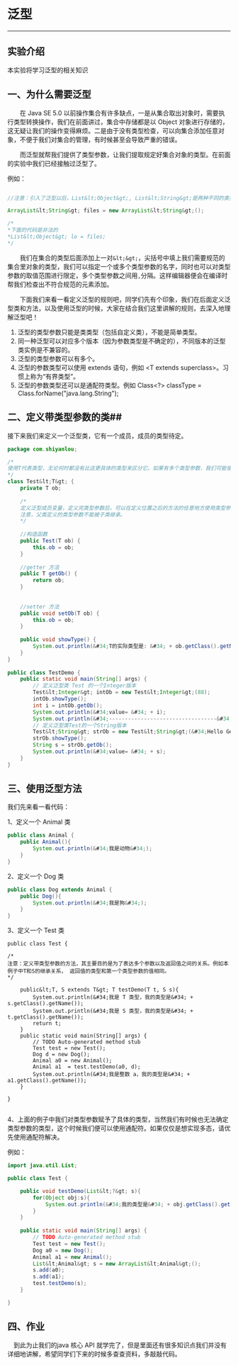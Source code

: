 # 泛型


---

## 实验介绍 ##

本实验将学习泛型的相关知识

## 一、为什么需要泛型 ##

　　在 Java SE 5.0 以前操作集合有许多缺点，一是从集合取出对象时，需要执行类型转换操作，我们在前面讲过，集合中存储都是以 Object 对象进行存储的，这无疑让我们的操作变得麻烦。二是由于没有类型检查，可以向集合添加任意对象，不便于我们对集合的管理，有时候甚至会导致严重的错误。

　　而泛型就帮我们提供了类型参数，让我们提取规定好集合对象的类型。在前面的实验中我们已经接触过泛型了。

例如：

```java

//注意：引入了泛型以后，List&lt;Object&gt;, List&lt;String&gt;是两种不同的类型

ArrayList&lt;String&gt; files = new ArrayList&lt;String&gt;();

/*
*下面的代码是非法的
*List&lt;Object&gt; lo = files;
*/

```

　　我们在集合的类型后面添加上一对`&lt;&gt;`，尖括号中填上我们需要规范的集合里对象的类型，我们可以指定一个或多个类型参数的名字，同时也可以对类型参数的取值范围进行限定，多个类型参数之间用`,`分隔。这样编辑器便会在编译时帮我们检查出不符合规范的元素添加。

　　下面我们来看一看定义泛型的规则吧，同学们先有个印象，我们在后面定义泛型类和方法，以及使用泛型的时候，大家在结合我们这里讲解的规则，去深入地理解泛型吧！

1. 泛型的类型参数只能是类类型（包括自定义类），不能是简单类型。
2. 同一种泛型可以对应多个版本（因为参数类型是不确定的），不同版本的泛型类实例是不兼容的。
3. 泛型的类型参数可以有多个。
4. 泛型的参数类型可以使用 extends 语句，例如 &lt;T extends superclass&gt;。习惯上称为“有界类型”。
5. 泛型的参数类型还可以是通配符类型。例如 Class&lt;?&gt; classType = Class.forName(&#34;java.lang.String&#34;);

## 二、定义带类型参数的类##

接下来我们来定义一个泛型类，它有一个成员，成员的类型待定。

```java
package com.shiyanlou;

/*
使用T代表类型，无论何时都没有比这更具体的类型来区分它。如果有多个类型参数，我们可能使用字母表中T的临近的字母，比如S。
*/
class Test&lt;T&gt; {
    private T ob;
    
    /*
    定义泛型成员变量，定义完类型参数后，可以在定义位置之后的方法的任意地方使用类型参数，就像使用普通的类型一样。
    注意，父类定义的类型参数不能被子类继承。
    */
    
    //构造函数
    public Test(T ob) {
        this.ob = ob;
    }
 
    //getter 方法
    public T getOb() {
        return ob;
    }
 
 
    //setter 方法
    public void setOb(T ob) {
        this.ob = ob;
    }
 
    public void showType() {
        System.out.println(&#34;T的实际类型是: &#34; + ob.getClass().getName());
    }
}
 
public class TestDemo {
    public static void main(String[] args) {
        // 定义泛型类 Test 的一个Integer版本
        Test&lt;Integer&gt; intOb = new Test&lt;Integer&gt;(88);
        intOb.showType();
        int i = intOb.getOb();
        System.out.println(&#34;value= &#34; + i);
        System.out.println(&#34;----------------------------------&#34;);
        // 定义泛型类Test的一个String版本
        Test&lt;String&gt; strOb = new Test&lt;String&gt;(&#34;Hello Gen!&#34;);
        strOb.showType();
        String s = strOb.getOb();
        System.out.println(&#34;value= &#34; + s);
    }
}
```




## 三、使用泛型方法 ##

我们先来看一看代码：

1、定义一个 Animal 类

```java
public class Animal {
	public Animal(){
		System.out.println(&#34;我是动物&#34;);
	}
}
```

2、定义一个 Dog 类

```java
public class Dog extends Animal {
	public Dog(){
		System.out.println(&#34;我是狗&#34;);
	}
}
```

3、定义一个 Test 类

```jva
public class Test {

/*
注意：定义带类型参数的方法，其主要目的是为了表达多个参数以及返回值之间的关系。例如本例子中T和S的继承关系， 返回值的类型和第一个类型参数的值相同。
*/

	public&lt;T, S extends T&gt; T testDemo(T t, S s){
		System.out.println(&#34;我是 T 类型，我的类型是&#34; + s.getClass().getName());
		System.out.println(&#34;我是 S 类型，我的类型是&#34; + t.getClass().getName());
		return t;
	}
	public static void main(String[] args) {
		// TODO Auto-generated method stub
		Test test = new Test();
		Dog d = new Dog();
		Animal a0 = new Animal();
		Animal a1  = test.testDemo(a0, d);
		System.out.println(&#34;我是整数 a，我的类型是&#34; + a1.getClass().getName());
	}

}


```

4、上面的例子中我们对类型参数赋予了具体的类型，当然我们有时候也无法确定类型参数的类型，这个时候我们便可以使用通配符。如果仅仅是想实现多态，请优先使用通配符解决。

例如：

```java
import java.util.List;

public class Test {

	public void testDemo(List&lt;?&gt; s){
		for(Object obj:s){
			System.out.println(&#34;我的类型是&#34; + obj.getClass().getName());
		}
	}
	
	public static void main(String[] args) {
		// TODO Auto-generated method stub
		Test test = new Test();
		Dog a0 = new Dog();
		Animal a1 = new Animal();
		List&lt;Animal&gt; s = new ArrayList&lt;Animal&gt;();
		s.add(a0);
		s.add(a1);
		test.testDemo(s);
	}

}
```


 
 
 ## 四、作业 ##
 
 　到此为止我们的java 核心 API 就学完了，但是里面还有很多知识点我们并没有详细地讲解，希望同学们下来的时候多查查资料，多敲敲代码。